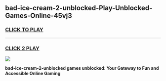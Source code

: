 
## bad-ice-cream-2-unblocked-Play-Unblocked-Games-Online-45vj3
<h3>
<a href="https://premium76.site?title=bad-ice-cream-2-unblocked&ref=25A">CLICK TO PLAY</a></h3>
<hr>

<h3>
<a href="https://premium76.site?title=bad-ice-cream-2-unblocked&ref=25A">CLICK 2 PLAY</a>
  
</h3>

<a href="https://premium76.site?title=bad-ice-cream-2-unblocked&ref=25A"><img src="https://clearcache.store/games.png"></a>


**bad-ice-cream-2-unblocked games unblocked: Your Gateway to Fun and Accessible Online Gaming**
